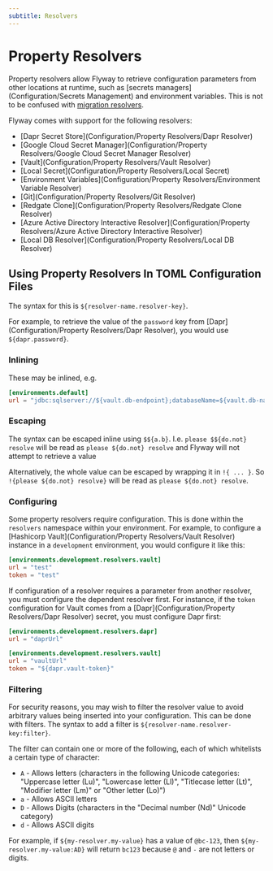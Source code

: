```yaml
---
subtitle: Resolvers
---
```

# Property Resolvers
Property resolvers allow Flyway to retrieve configuration parameters from other locations at runtime, such as [secrets managers](Configuration/Secrets Management) and environment variables. 
This is not to be confused with [migration resolvers](Configuration/Parameters/Environments/Resolver).

Flyway comes with support for the following resolvers:

- [Dapr Secret Store](Configuration/Property Resolvers/Dapr Resolver)
- [Google Cloud Secret Manager](Configuration/Property Resolvers/Google Cloud Secret Manager Resolver)
- [Vault](Configuration/Property Resolvers/Vault Resolver)
- [Local Secret](Configuration/Property Resolvers/Local Secret)
- [Environment Variables](Configuration/Property Resolvers/Environment Variable Resolver)
- [Git](Configuration/Property Resolvers/Git Resolver)
- [Redgate Clone](Configuration/Property Resolvers/Redgate Clone Resolver)
- [Azure Active Directory Interactive Resolver](Configuration/Property Resolvers/Azure Active Directory Interactive Resolver)
- [Local DB Resolver](Configuration/Property Resolvers/Local DB Resolver)

## Using Property Resolvers In TOML Configuration Files

The syntax for this is `${resolver-name.resolver-key}`.

For example, to retrieve the value of the `password` key from [Dapr](Configuration/Property Resolvers/Dapr Resolver), you would use `${dapr.password}`.

### Inlining
These may be inlined, e.g.

```toml
[environments.default]
url = "jdbc:sqlserver://${vault.db-endpoint};databaseName=${vault.db-name}"
```

### Escaping

The syntax can be escaped inline using `$${a.b}`.
I.e. `please $${do.not} resolve` will be read as `please ${do.not} resolve` and Flyway will not attempt to retrieve a value

Alternatively, the whole value can be escaped by wrapping it in `!{ ... }`.
So `!{please ${do.not} resolve}` will be read as `please ${do.not} resolve`.

### Configuring

Some property resolvers require configuration. This is done within the `resolvers` namespace within your environment. For
example, to configure a [Hashicorp Vault](Configuration/Property Resolvers/Vault Resolver) instance in a `development` environment, you would configure it like this:

```toml
[environments.development.resolvers.vault]
url = "test"
token = "test"
```

If configuration of a resolver requires a parameter from another resolver, you must configure the dependent resolver first.
For instance, if the `token` configuration for Vault comes from a [Dapr](Configuration/Property Resolvers/Dapr Resolver) secret, you must configure Dapr first:

```toml
[environments.development.resolvers.dapr]
url = "daprUrl"

[environments.development.resolvers.vault]
url = "vaultUrl"
token = "${dapr.vault-token}"
```


### Filtering

For security reasons, you may wish to filter the resolver value to avoid arbitrary values being inserted into your configuration.
This can be done with filters. The syntax to add a filter is `${resolver-name.resolver-key:filter}`.

The filter can contain one or more of the following, each of which whitelists a certain type of character:

- `A` - Allows letters (characters in the following Unicode categories: "Uppercase letter (Lu)", "Lowercase letter (Ll)", "Titlecase letter (Lt)", "Modifier letter (Lm)" or "Other letter (Lo)")
- `a` - Allows ASCII letters
- `D` - Allows Digits (characters in the "Decimal number (Nd)" Unicode category)
- `d` - Allows ASCII digits

For example, if `${my-resolver.my-value}` has a value of `@bc-123`, then `${my-resolver.my-value:AD}` will return `bc123` because `@` and `-` are not letters or digits.